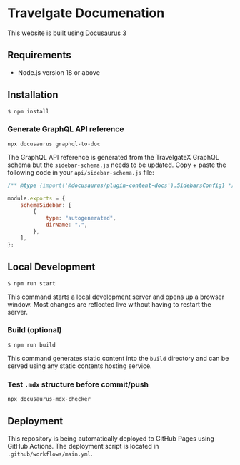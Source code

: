 # Travelgate Documenation

This website is built using [Docusaurus 3](https://docusaurus.io/)

## Requirements
* Node.js version 18 or above

## Installation

```
$ npm install
```

### Generate GraphQL API reference

```
npx docusaurus graphql-to-doc
```

The GraphQL API reference is generated from the TravelgateX GraphQL schema but 
the `sidebar-schema.js` needs to be updated. Copy + paste the following code in your 
`api/sidebar-schema.js` file:

```javascript
/** @type {import('@docusaurus/plugin-content-docs').SidebarsConfig} */

module.exports = {
    schemaSidebar: [
        {
            type: "autogenerated",
            dirName: ".",
        },
    ],
};
```


## Local Development

```
$ npm run start
```

This command starts a local development server and opens up a browser window. Most changes are reflected live without having to restart the server.

### Build (optional)

```
$ npm run build
```

This command generates static content into the `build` directory and can be served using any static contents hosting service.

### Test `.mdx` structure before commit/push

```bash
npx docusaurus-mdx-checker
```

## Deployment

This repository is being automatically deployed to GitHub Pages using GitHub Actions.
The deployment script is located in `.github/workflows/main.yml`.
